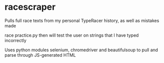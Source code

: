 # racescraper
Pulls full race texts from my personal TypeRacer history, as well as mistakes made

race practice.py then will test the user on strings that I have typed incorrectly

Uses python modules selenium, chromedriver and beautifulsoup to pull and parse through JS-generated HTML
